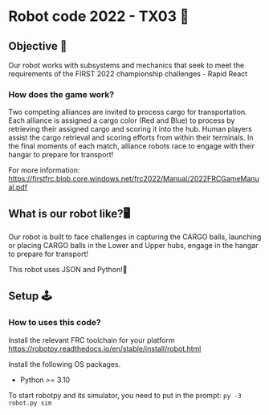 # Robot code 2022 - TX03 🤖

## Objective 📌

Our robot works with subsystems and mechanics that seek to meet the requirements of the FIRST 2022 championship challenges - Rapid React

### How does the game work?
Two competing alliances are invited to process cargo for transportation. Each alliance is assigned a cargo color (Red and Blue) to process by retrieving their assigned cargo and scoring it into the hub. Human players assist the cargo retrieval and scoring efforts from within their terminals. In the final moments of each match, alliance robots race to engage with their hangar to prepare for transport!

For more information: https://firstfrc.blob.core.windows.net/frc2022/Manual/2022FRCGameManual.pdf

## What is our robot like?🖥
Our robot is built to face challenges in capturing the CARGO balls, launching or placing CARGO balls in the Lower and Upper hubs, engage in the hangar to prepare for transport!  

This robot uses JSON and Python!🐍

## Setup 🕹

### How to uses this code?
Install the relevant FRC toolchain for your platform https://robotpy.readthedocs.io/en/stable/install/robot.html

Install the following OS packages.

-   Python >= 3.10

To start robotpy and its simulator, you need to put in the prompt:
	`py -3 robot.py sim`
#
